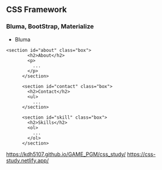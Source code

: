 ## CSS Framework
### Bluma, BootStrap, Materialize

+ Bluma
```
<section id="about" class="box">
        <h2>About</h2>
        <p>
          ...
        </p>
      </section>

      <section id="contact" class="box">
        <h2>Contact</h2>
        <ul>
          ...
      </section>

      <section id="skill" class="box">
        <h2>Skills</h2>
        <ol>
          ...
        </ol>
      </section>
```

https://kdh5107.github.io/GAME_PGM/css_study/
https://css-study.netlify.app/

